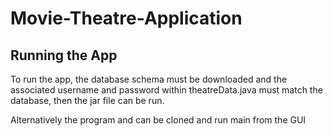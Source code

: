 # Movie-Theatre-Application

## Running the App
To run the app, the database schema must be downloaded and the associated username and password within theatreData.java must match the database, then the jar file can be run.

Alternatively the program and can be cloned and run main from the GUI
